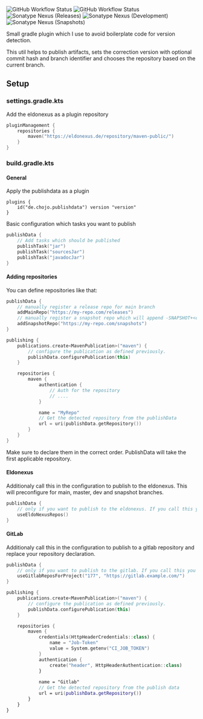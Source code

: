 ![GitHub Workflow Status](https://img.shields.io/github/actions/workflow/status/RainbowDashLabs/publishdata/verify.yml?style=for-the-badge&label=Building)
![GitHub Workflow Status](https://img.shields.io/github/actions/workflow/status/RainbowDashLabs/publishdata/publish_to_nexus.yml?style=for-the-badge&label=Publishing) \
![Sonatype Nexus (Releases)](https://img.shields.io/nexus/maven-releases/de.chojo/publishdata?label=Release&logo=Release&server=https%3A%2F%2Feldonexus.de&style=for-the-badge)
![Sonatype Nexus (Development)](https://img.shields.io/nexus/maven-dev/de.chojo/publishdata?label=DEV&logo=Release&server=https%3A%2F%2Feldonexus.de&style=for-the-badge)
![Sonatype Nexus (Snapshots)](https://img.shields.io/nexus/s/de.chojo/publishdata?color=orange&label=Snapshot&server=https%3A%2F%2Feldonexus.de&style=for-the-badge)

Small gradle plugin which I use to avoid boilerplate code for version detection.

This util helps to publish artifacts, sets the correction version with optional commit hash and branch identifier and
chooses the repository based on the current branch.

## Setup

### settings.gradle.kts

Add the eldonexus as a plugin repository

```kotlin
pluginManagement {
    repositories {
        maven("https://eldonexus.de/repository/maven-public/")
    }
}
```

### build.gradle.kts

#### General

Apply the publishdata as a plugin
```
plugins {
    id("de.chojo.publishdata") version "version"
}
```

Basic configuration which tasks you want to publish
```kt
publishData {
    // Add tasks which should be published
    publishTask("jar")
    publishTask("sourcesJar")
    publishTask("javadocJar")
}
```

#### Adding repositories
You can define repositories like that:
```kt
publishData {
    // manually register a release repo for main branch
    addMainRepo("https://my-repo.com/releases")
    // manually register a snapshot repo which will append -SNAPSHOT+<commit_hash>
    addSnapshotRepo("https://my-repo.com/snapshots")
}

publishing {
    publications.create<MavenPublication>("maven") {
        // configure the publication as defined previously.
        publishData.configurePublication(this)
    }

    repositories {
        maven {
            authentication {
                // Auth for the repository
                // ....
            }

            name = "MyRepo"
            // Get the detected repository from the publishData
            url = uri(publishData.getRepository())
        }
    }
}
```

Make sure to declare them in the correct order. PublishData will take the first applicable repository. 


#### Eldonexus

Additionaly call this in the configuration to publish to the eldonexus.
This will preconfigure for main, master, dev and snapshot branches.

```kt
publishData {
    // only if you want to publish to the eldonexus. If you call this you will not need to manually add repositories
    useEldoNexusRepos()
}
```

#### GitLab
Additionaly call this in the configuration to publish to a gitlab repository and replace your repository declaration.

```kt
publishData {
    // only if you want to publish to the gitlab. If you call this you will not need to manually add repositories
    useGitlabReposForProject("177", "https://gitlab.example.com/")
}

publishing {
    publications.create<MavenPublication>("maven") {
        // configure the publication as defined previously.
        publishData.configurePublication(this)
    }

    repositories {
        maven {
            credentials(HttpHeaderCredentials::class) {
                name = "Job-Token"
                value = System.getenv("CI_JOB_TOKEN")
            }
            authentication {
                create("header", HttpHeaderAuthentication::class)
            }
            
            name = "Gitlab"
            // Get the detected repository from the publish data
            url = uri(publishData.getRepository())
        }
    }
}
```
